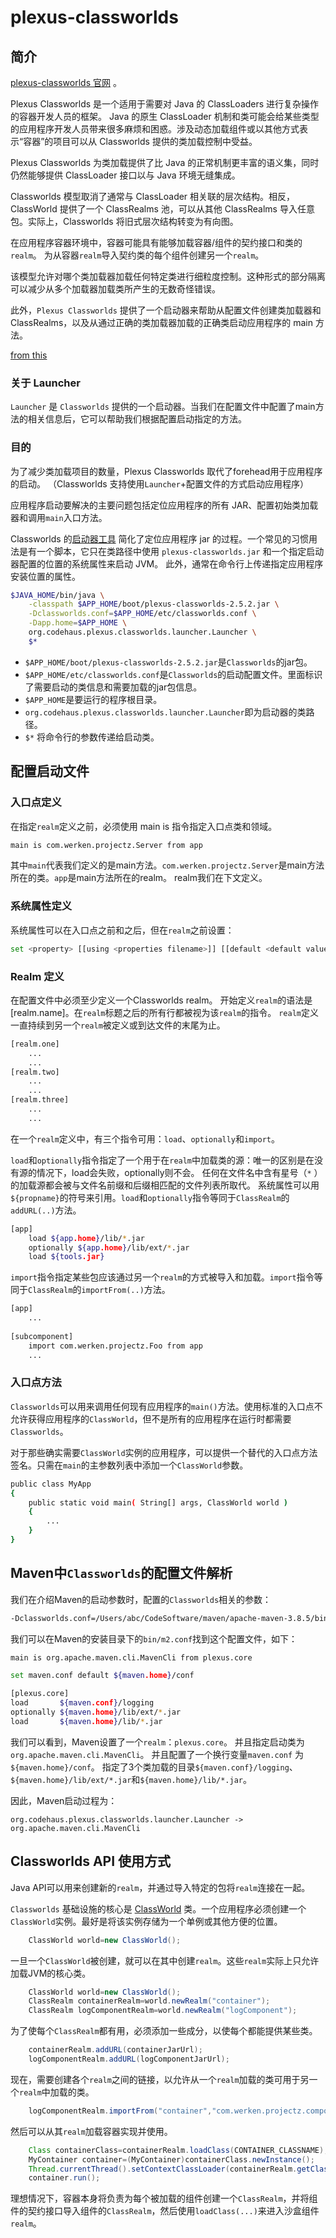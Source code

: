 # plexus-classworlds

## 简介

[plexus-classworlds 官网](https://codehaus-plexus.github.io/plexus-classworlds/) 。

Plexus Classworlds 是一个适用于需要对 Java 的 ClassLoaders 进行复杂操作的容器开发人员的框架。 Java 的原生 ClassLoader
机制和类可能会给某些类型的应用程序开发人员带来很多麻烦和困惑。涉及动态加载组件或以其他方式表示“容器”的项目可以从 Classworlds 提供的类加载控制中受益。

Plexus Classworlds 为类加载提供了比 Java 的正常机制更丰富的语义集，同时仍然能够提供 ClassLoader 接口以与 Java 环境无缝集成。

Classworlds 模型取消了通常与 ClassLoader 相关联的层次结构。相反，ClassWorld 提供了一个 ClassRealms 池，可以从其他 ClassRealms 导入任意包。实际上，Classworlds
将旧式层次结构转变为有向图。

在应用程序容器环境中，容器可能具有能够加载容器/组件的契约接口和类的`realm`。 为从容器`realm`导入契约类的每个组件创建另一个`realm`。

该模型允许对哪个类加载器加载任何特定类进行细粒度控制。这种形式的部分隔离可以减少从多个加载器加载类所产生的无数奇怪错误。

此外，`Plexus Classworlds` 提供了一个启动器来帮助从配置文件创建类加载器和 ClassRealms，以及从通过正确的类加载器加载的正确类启动应用程序的 main 方法。

[from this](https://codehaus-plexus.github.io/plexus-classworlds/index.html)

### 关于 Launcher

`Launcher` 是 `Classworlds` 提供的一个启动器。当我们在配置文件中配置了main方法的相关信息后，它可以帮助我们根据配置启动指定的方法。

### 目的

为了减少类加载项目的数量，Plexus Classworlds 取代了forehead用于应用程序的启动。 （Classworlds 支持使用`Launcher`+配置文件的方式启动应用程序）

应用程序启动要解决的主要问题包括定位应用程序的所有 JAR、配置初始类加载器和调用`main`入口方法。

Classworlds
的[启动器工具](https://codehaus-plexus.github.io/plexus-classworlds/apidocs/index.html?org/codehaus/plexus/classworlds/launcher/package-summary.html)
简化了定位应用程序 jar 的过程。一个常见的习惯用法是有一个脚本，它只在类路径中使用 `plexus-classworlds.jar` 和一个指定启动器配置的位置的系统属性来启动 JVM。
此外，通常在命令行上传递指定应用程序安装位置的属性。

```bash
$JAVA_HOME/bin/java \
    -classpath $APP_HOME/boot/plexus-classworlds-2.5.2.jar \
    -Dclassworlds.conf=$APP_HOME/etc/classworlds.conf \
    -Dapp.home=$APP_HOME \
    org.codehaus.plexus.classworlds.launcher.Launcher \
    $*
```

+ `$APP_HOME/boot/plexus-classworlds-2.5.2.jar`是`Classworlds`的jar包。
+ `$APP_HOME/etc/classworlds.conf`是`Classworlds`的启动配置文件。里面标识了需要启动的类信息和需要加载的jar包信息。
+ `$APP_HOME`是要运行的程序根目录。
+ `org.codehaus.plexus.classworlds.launcher.Launcher`即为启动器的类路径。
+ `$*` 将命令行的参数传递给启动类。

## 配置启动文件

### 入口点定义

在指定`realm`定义之前，必须使用 main is 指令指定入口点类和领域。

```bash
main is com.werken.projectz.Server from app
```

其中`main`代表我们定义的是main方法。`com.werken.projectz.Server`是main方法所在的类。`app`是main方法所在的realm。 realm我们在下文定义。

### 系统属性定义

系统属性可以在入口点之前和之后，但在`realm`之前设置：

```bash
set <property> [[using <properties filename>]] [[default <default value>]]
```

### Realm 定义

在配置文件中必须至少定义一个Classworlds realm。 开始定义`realm`的语法是[realm.name]。在`realm`标题之后的所有行都被视为该`realm`的指令。
`realm`定义一直持续到另一个`realm`被定义或到达文件的末尾为止。

```bash
[realm.one]
    ...
    ...
[realm.two]
    ...
    ...
[realm.three]
    ...
    ...
```

在一个`realm`定义中，有三个指令可用：`load`、`optionally`和`import`。

`load`和`optionally`指令指定了一个用于在`realm`中加载类的源：唯一的区别是在没有源的情况下，load会失败，optionally则不会。 任何在文件名中含有星号（`*`
）的加载源都会被与文件名前缀和后缀相匹配的文件列表所取代。 系统属性可以用`${propname}`的符号来引用。`load`和`optionally`指令等同于`ClassRealm`的`addURL(..)`方法。

```bash
[app]
    load ${app.home}/lib/*.jar
    optionally ${app.home}/lib/ext/*.jar
    load ${tools.jar}
```

`import`指令指定某些包应该通过另一个`realm`的方式被导入和加载。`import`指令等同于`ClassRealm`的`importFrom(..)`方法。

```bash
[app]
    ...
  
[subcomponent]
    import com.werken.projectz.Foo from app
    ...
```

### 入口点方法

`Classworlds`可以用来调用任何现有应用程序的`main()`方法。使用标准的入口点不允许获得应用程序的`ClassWorld`，但不是所有的应用程序在运行时都需要`Classworlds`。

对于那些确实需要`ClassWorld`实例的应用程序，可以提供一个替代的入口点方法签名。只需在`main`的主参数列表中添加一个`ClassWorld`参数。

```bash
public class MyApp
{
    public static void main( String[] args, ClassWorld world )
    {
        ...     
    }
}
```

## Maven中`Classworlds`的配置文件解析

我们在介绍Maven的启动参数时，配置的`Classworlds`相关的参数：

```bash
-Dclassworlds.conf=/Users/abc/CodeSoftware/maven/apache-maven-3.8.5/bin/m2.conf
```

我们可以在Maven的安装目录下的`bin/m2.conf`找到这个配置文件，如下：

```bash
main is org.apache.maven.cli.MavenCli from plexus.core

set maven.conf default ${maven.home}/conf

[plexus.core]
load       ${maven.conf}/logging
optionally ${maven.home}/lib/ext/*.jar
load       ${maven.home}/lib/*.jar
```

我们可以看到，Maven设置了一个`realm`：`plexus.core`。 并且指定启动类为`org.apache.maven.cli.MavenCli`。 并且配置了一个换行变量`maven.conf`
为`${maven.home}/conf`。 指定了3个类加载的目录`${maven.conf}/logging`、`${maven.home}/lib/ext/*.jar`和`${maven.home}/lib/*.jar`。

因此，Maven启动过程为：

```
org.codehaus.plexus.classworlds.launcher.Launcher -> org.apache.maven.cli.MavenCli
```

## Classworlds API 使用方式

Java API可以用来创建新的`realm`，并通过导入特定的包将`realm`连接在一起。

`Classworlds`
基础设施的核心是 [ClassWorld](https://codehaus-plexus.github.io/plexus-classworlds/apidocs/index.html?org/codehaus/plexus/classworlds/ClassWorld.html)
类。一个应用程序必须创建一个`ClassWorld`实例。最好是将该实例存储为一个单例或其他方便的位置。

```java
    ClassWorld world=new ClassWorld();
```

一旦一个`ClassWorld`被创建，就可以在其中创建`realm`。这些`realm`实际上只允许加载JVM的核心类。

```java
    ClassWorld world=new ClassWorld();
    ClassRealm containerRealm=world.newRealm("container");
    ClassRealm logComponentRealm=world.newRealm("logComponent");
```

为了使每个`ClassRealm`都有用，必须添加一些成分，以使每个都能提供某些类。

```java
    containerRealm.addURL(containerJarUrl);
    logComponentRealm.addURL(logComponentJarUrl);
```

现在，需要创建各个`realm`之间的链接，以允许从一个`realm`加载的类可用于另一个`realm`中加载的类。

```java
    logComponentRealm.importFrom("container","com.werken.projectz.component");
```

然后可以从其`realm`加载容器实现并使用。

```java
    Class containerClass=containerRealm.loadClass(CONTAINER_CLASSNAME);
    MyContainer container=(MyContainer)containerClass.newInstance();
    Thread.currentThread().setContextClassLoader(containerRealm.getClassLoader());
    container.run();
```

理想情况下，容器本身将负责为每个被加载的组件创建一个`ClassRealm`，并将组件的契约接口导入组件的`ClassRealm`，然后使用`loadClass(...)`来进入沙盒组件`realm`。